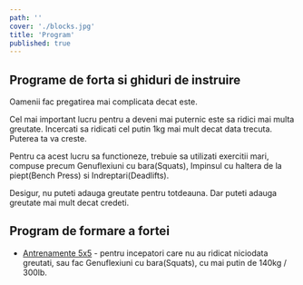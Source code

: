 ```yaml
---
path: ''
cover: './blocks.jpg'
title: 'Program'
published: true
---
```


## Programe de forta si ghiduri de instruire

Oamenii fac pregatirea mai complicata decat este.

Cel mai important lucru pentru a deveni mai puternic este sa ridici mai multa greutate. Incercati sa ridicati cel putin 1kg mai mult decat data trecuta. Puterea ta va creste.

Pentru ca acest lucru sa functioneze, trebuie sa utilizati exercitii mari, compuse precum Genuflexiuni cu bara(Squats), Impinsul cu haltera de la piept(Bench Press) si Indreptari(Deadlifts).

Desigur, nu puteti adauga greutate pentru totdeauna. Dar puteti adauga greutate mai mult decat credeti.

## Program de formare a fortei

- <a href="/program/full-body/5x5">Antrenamente 5x5</a> - pentru incepatori care nu au ridicat niciodata greutati, sau fac Genuflexiuni cu bara(Squats), cu mai putin de 140kg / 300lb.
  <!-- - [Madcow 5 × 5](/madcow-5x5/) - pentru elevii intermediari care pot gheata cel putin 140 kg / 300lb chiar acum- [Smolov](/smolov/) - rutina specializata pentru a adauga rapid pana la 100lb in Squat in 13 saptamani -->

<!--## Construirea muschiului

Unul dintre efectele secundare majore ale castigarii fortei fizice este construirea masei musculare.

Muschii dvs. se contracta pentru a ridica greutatile. Cu cat cresti mai mare greutatea, cu atat muschii iti lucreaza mai greu. Muschiul tau creste pentru a muta acele greutati mai mari.

Acesta este motivul pentru care rezistenta este dimensiunea.

- [Cum se construieste muschi](/build-muscle/)
- [Cum se construieste arme mai mari](/bigger-arms/)
- [Cum se construieste piept mai mare](/bigger-chest/)

## Pierderea grasimilor

Deoarece antrenamentul de forta construieste muschi, acesta previne, de asemenea, pierderea musculara atunci cand faceti dieta pentru pierderea de grasime.

Pierderea grasimii este inutila daca nu construiti muschi. Ideea este sa construiti un corp atragator, nu sa sfarsiti cu pielea grasa sau cu pielea grasa.

- [Cum sa scapi de grasime](/lose-fat/)
- [Cum sa pierzi grasimea din burta](/belly-fat/)
- [Cum sa-ti pierzi barbatele boabe](/man-boobs/)

## Crestere in greutate

Daca sunteti slab, va trebui sa mancati mai multe calorii pentru a castiga in greutate.

Ridicarea greutatilor va crea musculare. Insa aveti nevoie de un surplus caloric pentru a va creste greutatea corpului.

- [Cum sa castigi greutate](/gain-weight/)-->
